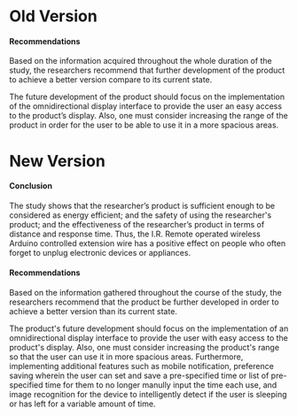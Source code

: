 # Old Version
#### **Recommendations**

 Based on the information acquired throughout the whole duration of the study, the researchers recommend that further development of the product to achieve a better version compare to its current state.

 The future development of the product should focus on the implementation of the omnidirectional display interface to provide the user an easy access to the product’s display. Also, one must consider increasing the range of the product in order for the user to be able to use it in a more spacious areas.
 
# New Version
#### Conclusion
The study shows that the researcher’s product is sufficient enough to be considered as energy efficient; and the safety of using the researcher's product; and the effectiveness of the researcher’s product in terms of distance and response time. Thus, the I.R. Remote operated wireless Arduino controlled extension wire has a positive effect on people who often forget to unplug electronic devices or appliances.
#### **Recommendations**

Based on the information gathered throughout the course of the study, the researchers recommend that the product be further developed in order to achieve a better version than its current state.

The product's future development should focus on the implementation of an omnidirectional display interface to provide the user with easy access to the product's display. Also, one must consider increasing the product's range so that the user can use it in more spacious areas. 
Furthermore, implementing additional features such as mobile notification, preference saving wherein the user can set and save a pre-specified time or list of pre-specified time for them to no longer manully input the time each use, and image recognition for the device to intelligently detect if the user is sleeping or has left for a variable amount of time. 
